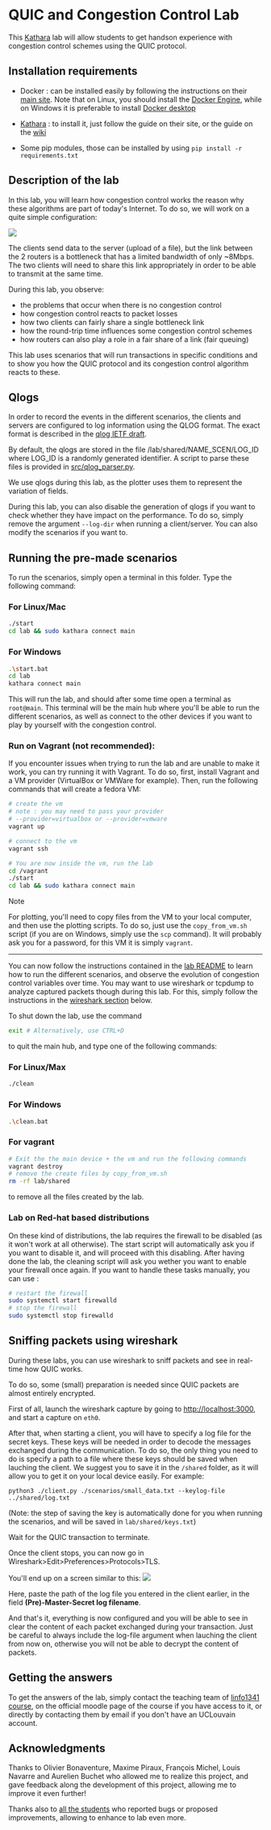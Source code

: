 # QUIC and Congestion Control Lab

This [Kathara](https://www.kathara.org/) lab will allow students to get handson experience with congestion control schemes using the QUIC protocol.

## Installation requirements

- Docker : can be installed easily by following the instructions on their [main site](https://docs.docker.com/get-docker/). Note that on Linux, you should install the [Docker Engine](https://docs.docker.com/engine/install/), while on Windows it is preferable to install [Docker desktop](https://docs.docker.com/desktop/install/windows-install/) 
  
- [Kathara](https://www.kathara.org/) : to install it, just follow the guide on their site, or the guide on the [wiki](https://github.com/KatharaFramework/Kathara/wiki)

- Some pip modules, those can be installed by using `pip install -r requirements.txt`

## Description of the lab

In this lab, you will learn how congestion control works the reason why these algorithms are part of today's Internet.
To do so, we will work on a quite simple configuration:

![](images/topology_student.drawio.png)

The clients send data to the server (upload of a file), but the link between the 2 routers is a bottleneck that has a limited bandwidth of only ~8Mbps. The two clients will need to share this link appropriately in order to be able to transmit at the same time.

During this lab, you observe:
- the problems that occur when there is no congestion control
- how congestion control reacts to packet losses
- how two clients can  fairly share a single bottleneck link
- how the round-trip time influences some congestion control schemes 
- how routers can also play a role in a fair share of a link (fair queuing)

This lab uses scenarios that will run transactions in specific conditions and to show you how the QUIC protocol and its congestion control algorithm reacts to these.

## Qlogs

In order to record the events in the different scenarios, the clients and servers are configured to log information using the QLOG format. The exact format is described in the [qlog IETF draft](https://datatracker.ietf.org/doc/draft-ietf-quic-qlog-main-schema/).

By default, the qlogs are stored in the file /lab/shared/NAME_SCEN/LOG_ID where LOG_ID is a randomly generated identifier. A script to parse these files is provided in [src/qlog_parser.py](src/qlog_parser.py).

We use qlogs during this lab, as the plotter uses them to represent the variation of fields.

During this lab, you can also disable the generation of qlogs if you want to check whether they have impact on the performance. To do so, simply remove the argument `--log-dir` when running a client/server. You can also modify the scenarios if you want to.

## Running the pre-made scenarios

To run the scenarios, simply open a terminal in this folder. Type the following command:

### For Linux/Mac
```bash
./start
cd lab && sudo kathara connect main
```
### For Windows
```bash
.\start.bat
cd lab
kathara connect main
```

This will run the lab, and should after some time open a terminal as `root@main`. This terminal will be the main hub where you'll be able to run the different scenarios, as well as connect to the other devices if you want to play by yourself with the congestion control.

### Run on Vagrant (not recommended):
If you encounter issues when trying to run the lab and are unable to make it work, you can try running it with Vagrant. To do so, first, install Vagrant and a VM provider (VirtualBox or VMWare for example). Then, run the following commands that will create a fedora VM:

```bash
# create the vm
# note : you may need to pass your provider
# --provider=virtualbox or --provider=vmware
vagrant up  

# connect to the vm
vagrant ssh

# You are now inside the vm, run the lab
cd /vagrant
./start
cd lab && sudo kathara connect main
```

> [!NOTE]  
>For plotting, you'll need to copy files from the VM to your local computer, and then use the plotting scripts. To do so, just use the `copy_from_vm.sh` script (if you are on Windows, simply use the `scp` command). It will probably ask you for a password, for this VM it is simply `vagrant`.

---

You can now follow the instructions contained in the [lab README](lab/README.md) to learn how to run the different scenarios, and observe the evolution of congestion control variables over time. You may want to use wireshark or tcpdump to analyze captured packets though during this lab. For this, simply follow the instructions in the [wireshark section](#sniffing-packets-using-wireshark) below.

To shut down the lab, use the command 
```bash
exit # Alternatively, use CTRL+D
```
to quit the main hub, and type one of the following commands:
### For Linux/Max
```bash
./clean 
```
### For Windows
```bash
.\clean.bat
```
### For vagrant
```bash
# Exit the the main device + the vm and run the following commands
vagrant destroy
# remove the create files by copy_from_vm.sh
rm -rf lab/shared  
``` 
to remove all the files created by the lab.

### Lab on Red-hat based distributions

On these kind of distributions, the lab requires the firewall to be disabled (as it won't work at all otherwise). The start script will automatically ask you if you want to disable it, and will proceed with this disabling. After having done the lab, the cleaning script will ask you wether you want to enable your firewall once again. If you want to handle these tasks manually, you can use :
```bash
# restart the firewall
sudo systemctl start firewalld  
# stop the firewall
sudo systemctl stop firewalld   
```

## Sniffing packets using wireshark

During these labs, you can use wireshark to sniff packets and see in real-time how QUIC works.

To do so, some (small) preparation is needed since QUIC packets are almost entirely encrypted.

First of all, launch the wireshark capture by going to [http://localhost:3000](http://localhost:3000), and start a capture on `eth0`.

After that, when starting a client, you will have to specify a log file for the secret keys. These keys will be needed in order to decode the messages exchanged during the communication. To do so, the only thing you need to do is specify a path to a file where these keys should be saved when lauching the client. We suggest you to save it in the `/shared` folder, as it will allow you to get it on your local device easily. For example:

```
python3 ./client.py ./scenarios/small_data.txt --keylog-file ../shared/log.txt
```

(Note: the step of saving the key is automatically done for you when running the scenarios, and will be saved in `lab/shared/keys.txt`)

Wait for the QUIC transaction to terminate.

Once the client stops, you can now go in Wireshark>Edit>Preferences>Protocols>TLS.

You'll end up on a screen similar to this: ![](images/tls_screen.png)

Here, paste the path of the log file you entered in the client earlier, in the field **(Pre)-Master-Secret log filename**. 

And that's it, everything is now configured and you will be able to see in clear the content of each packet exchanged during your transaction. Just be careful to always include the log-file argument when lauching the client from now on, otherwise you will not be able to decrypt the content of packets.

## Getting the answers

To get the answers of the lab, simply contact the teaching team of [linfo1341 course](https://uclouvain.be/cours-2023-linfo1341), on the official moodle page of the course if you have access to it, or directly by contacting them by email if you don't have an UCLouvain account.

## Acknowledgments
Thanks to Olivier Bonaventure, Maxime Piraux, François Michel, Louis Navarre and Aurelien Buchet who allowed me to realize this project, and gave feedback along the development of this project, allowing me to improve it even further!

Thanks also to [all the students](./student-contribs.md) who reported bugs or proposed improvements, allowing to enhance to lab even more.
